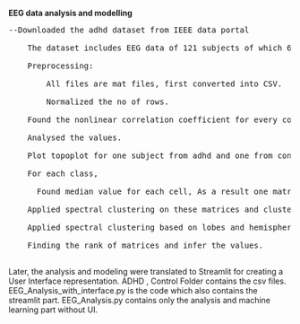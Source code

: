 **EEG data analysis and modelling**
<pre>
--Downloaded the adhd dataset from IEEE data portal<br />
    The dataset includes EEG data of 121 subjects of which 60 Adhd and 61 are control<br />
    Preprocessing:<br />
        All files are mat files, first converted into CSV.<br />
        Normalized the no of rows.<br />
    Found the nonlinear correlation coefficient for every column with every other column. As a result, got a 19*19 matrix for each subject.<br />
    Analysed the values.<br />
    Plot topoplot for one subject from adhd and one from control and find the inference.<br />
    For each class,<br />
      Found median value for each cell, As a result one matrix for each class is obtained.<br />
    Applied spectral clustering on these matrices and cluster the electrodes.<br />
    Applied spectral clustering based on lobes and hemispheres.<br />
    Finding the rank of matrices and infer the values.<br />
</pre>

Later, the analysis and modeling were translated to Streamlit for creating a User Interface representation.
ADHD , Control Folder contains the csv files.
EEG_Analysis_with_interface.py is the code which also contains the streamlit part.
EEG_Analysis.py contains only the analysis and machine learning part without UI.


